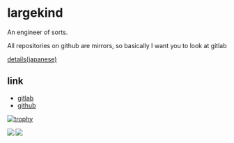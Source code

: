 # largekind

An engineer of sorts.

All repositories on github are mirrors, so basically I want you to look at gitlab

[details(japanese)](https://largekind.gitlab.io/Til/about/)

## link
- [gitlab](https://gitlab.com/largekind)
- [github](https://github.com/largekind)

[![trophy](https://github-profile-trophy.vercel.app/?username=largekind)](https://github.com/ryo-ma/github-profile-trophy)

<a href="https://github.com/anuraghazra/github-readme-stats">
  <img align="left" src="https://github-readme-stats.vercel.app/api?username=largekind&count_private=true&show_icons=true" />
</a>
<a href="https://github.com/anuraghazra/github-readme-stats">
  <img align="left" src="https://github-readme-stats.vercel.app/api/top-langs/?username=largekind" />
</a>

